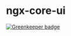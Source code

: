 # ngx-core-ui

[![Greenkeeper badge](https://badges.greenkeeper.io/Sanji-IO/ngx-core-ui.svg)](https://greenkeeper.io/)
